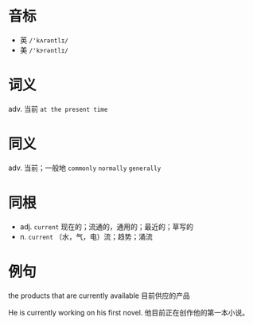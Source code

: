 # 音标

- 英 `/'kʌrəntlɪ/`
- 美 `/'kɝrəntlɪ/`

# 词义

adv. 当前
`at the present time`

# 同义

adv. 当前；一般地
`commonly` `normally` `generally`

# 同根

- adj. `current` 现在的；流通的，通用的；最近的；草写的
- n. `current` （水，气，电）流；趋势；涌流

# 例句

the products that are currently available
目前供应的产品

He is currently working on his first novel.
他目前正在创作他的第一本小说。


